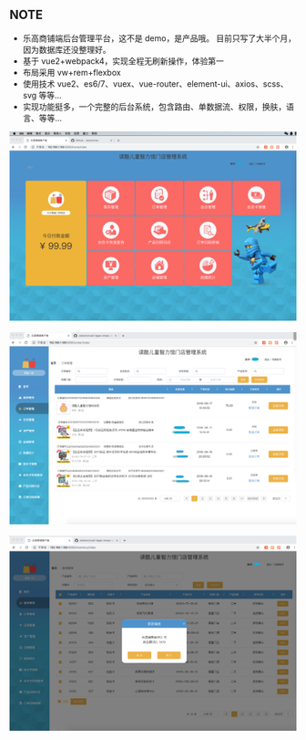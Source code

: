 ## NOTE

- 乐高商铺端后台管理平台，这不是 demo，是产品哦。 目前只写了大半个月，因为数据库还没整理好。
- 基于 vue2+webpack4，实现全程无刷新操作，体验第一
- 布局采用 vw+rem+flexbox
- 使用技术 vue2、es6/7、vuex、vue-router、element-ui、axios、scss、svg 等等...
- 实现功能挺多，一个完整的后台系统，包含路由、单数据流、权限，换肤，语言、等等...

<p align="center">
  <a href="https://raw.githubusercontent.com/JsAaron/res/master/legao1-1.png">
    <img src="https://raw.githubusercontent.com/JsAaron/res/master/legao1-1.png">
  </a>
  <br><br>
  <a href="https://raw.githubusercontent.com/JsAaron/res/master/legao1-2.png">
    <img src="https://raw.githubusercontent.com/JsAaron/res/master/legao1-2.png">
  </a>
  <br><br>
  <a href="https://raw.githubusercontent.com/JsAaron/res/master/legao1-3.png">
    <img src="https://raw.githubusercontent.com/JsAaron/res/master/legao1-3.png">
  </a>
</p>
